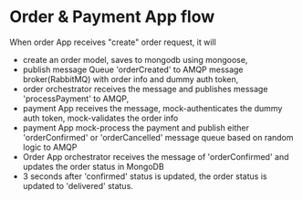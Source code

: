 # Order & Payment App flow

When order App receives "create" order request, it will 
- create an order model, saves to mongodb using mongoose,
- publish message Queue 'orderCreated' to AMQP message broker(RabbitMQ) with order info and dummy auth token,
- order orchestrator receives the message and publishes message 'processPayment' to AMQP,
- payment App receives the message, mock-authenticates the dummy auth token, mock-validates the order info
- payment App mock-process the payment and publish either 'orderConfirmed' or 'orderCancelled' message queue based on random logic to AMQP
- Order App orchestrator receives the message of 'orderConfirmed' and updates the order status in MongoDB
- 3 seconds after 'confirmed' status is updated, the order status is updated to 'delivered' status.